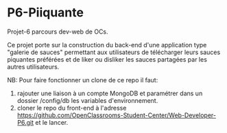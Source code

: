 # P6-Piiquante
Projet-6 parcours dev-web de OCs.


Ce projet porte sur la construction du back-end d'une application type "galerie de sauces" permettant aux utilisateurs de télécharger leurs sauces piquantes préférées et de liker ou disliker les sauces partagées par les autres utilisateurs.

NB: Pour faire fonctionner un clone de ce repo il faut: 
1) rajouter une liaison à un compte MongoDB et paramétrer dans un dossier /config/db les variables d'environnement.
2) cloner le repo du front-end à l'adresse https://github.com/OpenClassrooms-Student-Center/Web-Developer-P6.git
et le lancer.



